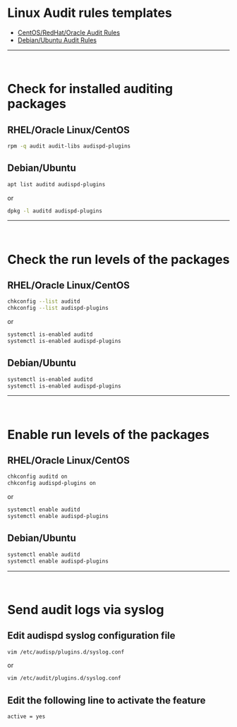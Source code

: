 # Linux Audit rules templates

- [CentOS/RedHat/Oracle Audit Rules](audit.rules/centos.rules)
- [Debian/Ubuntu Audit Rules](audit.rules/ubuntu.rules)
---
<br>

# Check for installed auditing packages
## RHEL/Oracle Linux/CentOS
```bash
rpm -q audit audit-libs audispd-plugins
```

## Debian/Ubuntu
```bash
apt list auditd audispd-plugins
```
or
```bash
dpkg -l auditd audispd-plugins
```
---
<br>

# Check the run levels of the packages
## RHEL/Oracle Linux/CentOS
```bash
chkconfig --list auditd
chkconfig --list audispd-plugins
```
or
```bash
systemctl is-enabled auditd
systemctl is-enabled audispd-plugins
```

## Debian/Ubuntu
```bash
systemctl is-enabled auditd
systemctl is-enabled audispd-plugins
```
---
<br>

# Enable run levels of the packages
## RHEL/Oracle Linux/CentOS
```bash
chkconfig auditd on
chkconfig audispd-plugins on
```
or
```bash
systemctl enable auditd
systemctl enable audispd-plugins
```

## Debian/Ubuntu
```bash
systemctl enable auditd
systemctl enable audispd-plugins
```
---
<br>

# Send audit logs via syslog
## Edit audispd syslog configuration file
```bash
vim /etc/audisp/plugins.d/syslog.conf
```
or
```bash
vim /etc/audit/plugins.d/syslog.conf
```

## Edit the following line to activate the feature
```
active = yes
```

